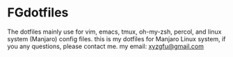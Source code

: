 # FGdotfiles
The dotfiles mainly use for vim, emacs, tmux, oh-my-zsh, percol, and linux system (Manjaro) config files.
this is my dotfiles for Manjaro Linux system, if you any questions, please contact me.
my email: xyzgfu@gmail.com
